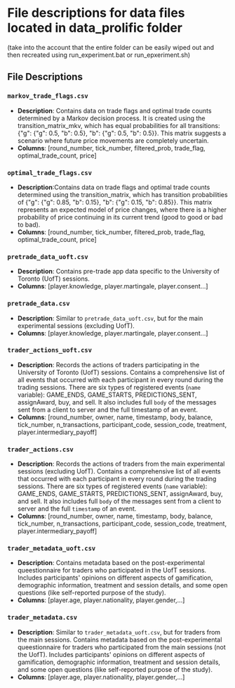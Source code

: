 # File descriptions for data files located in data_prolific folder
(take into the account that the entire folder can be easily wiped out and then recreated using run_experiment.bat or run_epxeriment.sh)


## File Descriptions

### `markov_trade_flags.csv`
- **Description**: Contains data on trade flags and optimal trade counts determined by a Markov decision process. It is created using the transition_matrix_mkv, which has equal probabilities for all transitions: {"g": {"g": 0.5, "b": 0.5}, "b": {"g": 0.5, "b": 0.5}}. This matrix suggests a scenario where future price movements are completely uncertain.
- **Columns**: [round_number, tick_number, filtered_prob, trade_flag,  optimal_trade_count, price]

### `optimal_trade_flags.csv`
- **Description**:Contains data on trade flags and optimal trade counts determined  using the transition_matrix, which has transition probabilities of {"g": {"g": 0.85, "b": 0.15}, "b": {"g": 0.15, "b": 0.85}}. This matrix represents an expected model of price changes, where there is a higher probability of price continuing in its current trend (good to good or bad to bad).
- **Columns**: [round_number, tick_number, filtered_prob, trade_flag,  optimal_trade_count, price]


### `pretrade_data_uoft.csv`
- **Description**: Contains pre-trade app data specific to the University of Toronto (UofT) sessions. 
- **Columns**: [player.knowledge, player.martingale, player.consent...]

### `pretrade_data.csv`
- **Description**: Similar to `pretrade_data_uoft.csv`, but for the main experimental sessions (excluding UofT). 
- **Columns**: [player.knowledge, player.martingale, player.consent...]

### `trader_actions_uoft.csv`
- **Description**: Records the actions of traders participating in the University of Toronto (UofT) sessions. Contains a comprehensive list of all events that occurred with each participant in every round during the trading sessions. There are six types of registered events (`name` variable): GAME_ENDS, GAME_STARTS, PREDICTIONS_SENT, assignAward, buy, and sell. It also includes full `body` of the messages sent from a client to server and the full timestamp of an event.
- **Columns**: [round_number,	owner,	name,	timestamp,	body,	balance,	tick_number,	n_transactions,	participant_code,	session_code,	treatment,	player.intermediary_payoff]

### `trader_actions.csv`
- **Description**: Records the actions of traders from the main experimental sessions (excluding UofT). Contains a comprehensive list of all events that occurred with each participant in every round during the trading sessions. There are six types of registered events (`name` variable): GAME_ENDS, GAME_STARTS, PREDICTIONS_SENT, assignAward, buy, and sell. It also includes full `body` of the messages sent from a client to server and the full `timestamp` of an event.
- **Columns**: [round_number,	owner,	name,	timestamp,	body,	balance,	tick_number,	n_transactions,	participant_code,	session_code,	treatment,	player.intermediary_payoff]


### `trader_metadata_uoft.csv`
- **Description**:  Contains metadata based on the post-experimental queestionnaire for traders who participated in the UofT sessions. Includes participants' opinions on different aspects of gamification,  demographic information, treatment and session details, and some open questions (like self-reported purpose of the study).
- **Columns**: [player.age, player.nationality, player.gender,...]

### `trader_metadata.csv`
- **Description**: Similar to `trader_metadata_uoft.csv`, but for traders from the main sessions. Contains metadata based on the post-experimental queestionnaire for traders who participated  from the main sessions (not the UofT). Includes participants' opinions on different aspects of gamification,  demographic information, treatment and session details, and some open questions (like self-reported purpose of the study).
- **Columns**: [player.age, player.nationality, player.gender,...]
